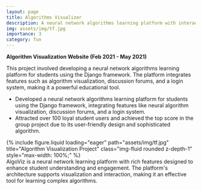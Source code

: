 ```yaml
---
layout: page
title: Algorithms Visualizer
description: A neural network algorithms learning platform with interactive visualization
img: assets/img/tf.jpg
importance: 3
category: fun
---
```


**Algorithm Visualization Website (Feb 2021 - May 2021)**

This project involved developing a neural network algorithms learning platform for students using the Django framework. The platform integrates features such as algorithm visualization, discussion forums, and a login system, making it a powerful educational tool.

- Developed a neural network algorithms learning platform for students using the Django framework, integrating features like neural algorithm visualization, discussion forums, and a login system.
- Attracted over 100 loyal student users and achieved the top score in the group project due to its user-friendly design and sophisticated algorithm.

<div class="row justify-content-center">
    <div class="col-sm-6 col-md-4 mt-3 mt-md-0 text-center">
        {% include figure.liquid loading="eager" path="assets/img/tf.jpg" title="Algorithm Visualization Project" class="img-fluid rounded z-depth-1" style="max-width: 100%;" %}
    </div>
</div>
<div class="caption text-center">
    AlgoViz is a neural network learning platform with rich features designed to enhance student understanding and engagement. The platform's architecture supports visualization and interaction, making it an effective tool for learning complex algorithms.
</div>

